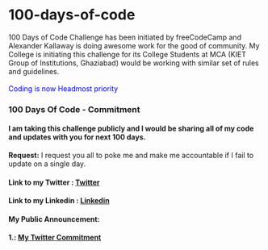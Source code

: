 # 100-days-of-code
100 Days of Code Challenge has been initiated by freeCodeCamp and Alexander Kallaway is doing awesome work for the good of community. My College is initiating this challenge for its College Students at MCA (KIET Group of Institutions, Ghaziabad) would be working with similar set of rules and guidelines. <br><br>
<font color="blue">Coding is now Headmost priority </font>


### 100 Days Of Code - Commitment

#### I am taking this challenge publicly and I would be sharing all of my code and updates with you for next 100 days.

**Request:** I request you all to poke me and make me accountable if I fail to update on a single day.

#### **Link to my Twitter :** [Twitter](https://twitter.com/kanhaiyaji14)
#### **Link to my Linkedin :** [Linkedin](https://www.linkedin.com/in/kanhaiyaagnihotri/)


#### My Public Announcement:
#### 1.: [My Twitter Commitment](https://twitter.com/kanhaiyaji14/status/1147850733548474368) 

